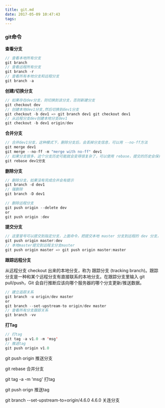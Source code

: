 ```yaml
---
title: git.md
date: 2017-05-09 10:47:43
tags:
---
```


### git命令

**查看分支**

```java
// 查看本地所有分支
git branch
// 查看远程所有分支
git branch -r
// 查看所有本地分支和远程分支
git branch -a
```
<!-- More -->

**创建/切换分支**

```java
// 如果存在dev分支，则切换到该分支，否则新建分支
git checkout dev
// 创建本地dev1分支,然后切换到dev1分支
git checkout -b dev1 => git branch dev1 git checkout dev1
// 从远程分支dev创建本地分支dev1
git checkout -b dev1 origin/dev
```

**合并分支**

```java
// 合并dev1分支，这种模式下，删除分支后，会丢掉分支信息，可以用 --no-ff方法
git merge dev1
git merge --no-ff -m "merge with no-ff" dev1
// 如果分支很多，这个分支历史可能就会变得很复杂了，可以使用 rebase，提交的历史会保持线性
git rebase dev1分支
```

**删除分支**

```java
// 删除分支，如果没有完成合并会有提示
git branch -d dev1
// 强删除
git branch -D dev1
  
// 删除远程分支
git push origin --delete dev
or
git push origin :dev
```

**提交分支**

```java
// 这里冒号可以提交到指定分支，上面命令，把提交本地 master 分支到远程的 dev 分支，远程没有dev这个分支，会创建。
git push origin master:dev
// 本地master提交到远程主分支master
git push origin master => git push origin master:master
```

**跟踪远程分支**

从远程分支 checkout 出来的本地分支，称为 跟踪分支 (tracking branch)。跟踪分支是一种和某个远程分支有直接联系的本地分支。在跟踪分支里输入 git pull/push，Git 会自行推断应该向哪个服务器的哪个分支更新/推送数据。

```java
// 建立追踪关系
git branch -u origin/dev master
or
git branch --set-upstream-to origin/dev master
// 查看所有分支跟踪关系
git branch -vv
```

**打Tag**

```java
// 打tag
git tag -a v1.0 -m 'msg'
// 推送tag
git push origin v1.0
```

git push origin <branch> 推送分支

git rebase <branch> 合并分支

git tag -a <tag> -m 'msg' 打tag

git push orign <tag>  推送tag

git branch --set-upstream-to=origin/4.6.0 4.6.0 关连分支